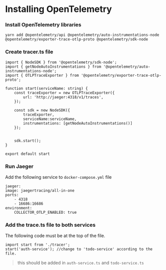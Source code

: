 # Installing OpenTelemetry

### Install OpenTelemetry libraries
```
yarn add @opentelemetry/api @opentelemetry/auto-instrumentations-node @opentelemetry/exporter-trace-otlp-proto @opentelemetry/sdk-node
```



### Create tracer.ts file
```
import { NodeSDK } from '@opentelemetry/sdk-node';
import { getNodeAutoInstrumentations } from '@opentelemetry/auto-instrumentations-node';
import { OTLPTraceExporter } from '@opentelemetry/exporter-trace-otlp-proto';

function start(serviceName: string) {
    const traceExporter = new OTLPTraceExporter({
        url: 'http://jaeger:4318/v1/traces',
    });

    const sdk = new NodeSDK({
        traceExporter,
        serviceName:serviceName,
        instrumentations: [getNodeAutoInstrumentations()]
    });


    sdk.start();
}

export default start
```


### Run Jaeger
Add the following service to `docker-compose.yml` file

```
jaeger:
image: jaegertracing/all-in-one
ports:
    - 4318
    - 16686:16686
environment:
    COLLECTOR_OTLP_ENABLED: true
```

### Add the trace.ts file to both services
The following code must be at the top of the file.
```
import start from './tracer';
start('auth-service'); //change to 'todo-service' according to the file.
```
> this should be added in `auth-service.ts` and `todo-service.ts`